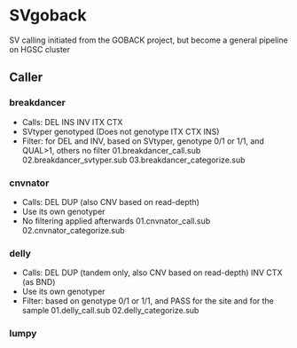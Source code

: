# SVgoback
SV calling initiated from the GOBACK project, but become a general pipeline on HGSC cluster

## Caller
### breakdancer
* Calls: DEL INS INV ITX CTX
* SVtyper genotyped (Does not genotype ITX CTX INS)
* Filter: for DEL and INV, based on SVtyper, genotype 0/1 or 1/1, and QUAL>1, others no filter
01.breakdancer_call.sub
02.breakdancer_svtyper.sub
03.breakdancer_categorize.sub

### cnvnator
* Calls: DEL DUP (also CNV based on read-depth)
* Use its own genotyper
* No filtering applied afterwards
01.cnvnator_call.sub
02.cnvnator_categorize.sub

### delly
* Calls: DEL DUP (tandem only, also CNV based on read-depth) INV CTX (as BND)
* Use its own genotyper
* Filter: based on genotype 0/1 or 1/1, and PASS for the site and for the sample
01.delly_call.sub
02.delly_categorize.sub

### lumpy

